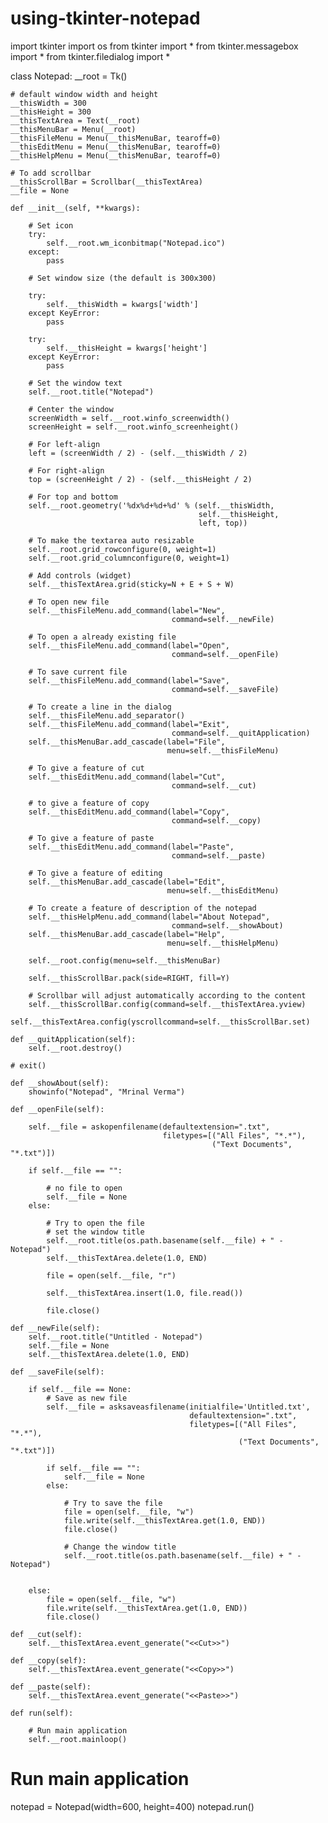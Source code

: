 # using-tkinter-notepad
import tkinter
import os
from tkinter import *
from tkinter.messagebox import *
from tkinter.filedialog import *


class Notepad:
    __root = Tk()

    # default window width and height
    __thisWidth = 300
    __thisHeight = 300
    __thisTextArea = Text(__root)
    __thisMenuBar = Menu(__root)
    __thisFileMenu = Menu(__thisMenuBar, tearoff=0)
    __thisEditMenu = Menu(__thisMenuBar, tearoff=0)
    __thisHelpMenu = Menu(__thisMenuBar, tearoff=0)

    # To add scrollbar
    __thisScrollBar = Scrollbar(__thisTextArea)
    __file = None

    def __init__(self, **kwargs):

        # Set icon
        try:
            self.__root.wm_iconbitmap("Notepad.ico")
        except:
            pass

        # Set window size (the default is 300x300)

        try:
            self.__thisWidth = kwargs['width']
        except KeyError:
            pass

        try:
            self.__thisHeight = kwargs['height']
        except KeyError:
            pass

        # Set the window text
        self.__root.title("Notepad")

        # Center the window
        screenWidth = self.__root.winfo_screenwidth()
        screenHeight = self.__root.winfo_screenheight()

        # For left-align
        left = (screenWidth / 2) - (self.__thisWidth / 2)

        # For right-align
        top = (screenHeight / 2) - (self.__thisHeight / 2)

        # For top and bottom
        self.__root.geometry('%dx%d+%d+%d' % (self.__thisWidth,
                                              self.__thisHeight,
                                              left, top))

        # To make the textarea auto resizable
        self.__root.grid_rowconfigure(0, weight=1)
        self.__root.grid_columnconfigure(0, weight=1)

        # Add controls (widget)
        self.__thisTextArea.grid(sticky=N + E + S + W)

        # To open new file
        self.__thisFileMenu.add_command(label="New",
                                        command=self.__newFile)

        # To open a already existing file
        self.__thisFileMenu.add_command(label="Open",
                                        command=self.__openFile)

        # To save current file
        self.__thisFileMenu.add_command(label="Save",
                                        command=self.__saveFile)

        # To create a line in the dialog
        self.__thisFileMenu.add_separator()
        self.__thisFileMenu.add_command(label="Exit",
                                        command=self.__quitApplication)
        self.__thisMenuBar.add_cascade(label="File",
                                       menu=self.__thisFileMenu)

        # To give a feature of cut
        self.__thisEditMenu.add_command(label="Cut",
                                        command=self.__cut)

        # to give a feature of copy
        self.__thisEditMenu.add_command(label="Copy",
                                        command=self.__copy)

        # To give a feature of paste
        self.__thisEditMenu.add_command(label="Paste",
                                        command=self.__paste)

        # To give a feature of editing
        self.__thisMenuBar.add_cascade(label="Edit",
                                       menu=self.__thisEditMenu)

        # To create a feature of description of the notepad
        self.__thisHelpMenu.add_command(label="About Notepad",
                                        command=self.__showAbout)
        self.__thisMenuBar.add_cascade(label="Help",
                                       menu=self.__thisHelpMenu)

        self.__root.config(menu=self.__thisMenuBar)

        self.__thisScrollBar.pack(side=RIGHT, fill=Y)

        # Scrollbar will adjust automatically according to the content
        self.__thisScrollBar.config(command=self.__thisTextArea.yview)
        self.__thisTextArea.config(yscrollcommand=self.__thisScrollBar.set)

    def __quitApplication(self):
        self.__root.destroy()

    # exit()

    def __showAbout(self):
        showinfo("Notepad", "Mrinal Verma")

    def __openFile(self):

        self.__file = askopenfilename(defaultextension=".txt",
                                      filetypes=[("All Files", "*.*"),
                                                 ("Text Documents", "*.txt")])

        if self.__file == "":

            # no file to open
            self.__file = None
        else:

            # Try to open the file
            # set the window title
            self.__root.title(os.path.basename(self.__file) + " - Notepad")
            self.__thisTextArea.delete(1.0, END)

            file = open(self.__file, "r")

            self.__thisTextArea.insert(1.0, file.read())

            file.close()

    def __newFile(self):
        self.__root.title("Untitled - Notepad")
        self.__file = None
        self.__thisTextArea.delete(1.0, END)

    def __saveFile(self):

        if self.__file == None:
            # Save as new file
            self.__file = asksaveasfilename(initialfile='Untitled.txt',
                                            defaultextension=".txt",
                                            filetypes=[("All Files", "*.*"),
                                                       ("Text Documents", "*.txt")])

            if self.__file == "":
                self.__file = None
            else:

                # Try to save the file
                file = open(self.__file, "w")
                file.write(self.__thisTextArea.get(1.0, END))
                file.close()

                # Change the window title
                self.__root.title(os.path.basename(self.__file) + " - Notepad")


        else:
            file = open(self.__file, "w")
            file.write(self.__thisTextArea.get(1.0, END))
            file.close()

    def __cut(self):
        self.__thisTextArea.event_generate("<<Cut>>")

    def __copy(self):
        self.__thisTextArea.event_generate("<<Copy>>")

    def __paste(self):
        self.__thisTextArea.event_generate("<<Paste>>")

    def run(self):

        # Run main application
        self.__root.mainloop()


# Run main application
notepad = Notepad(width=600, height=400)
notepad.run()
